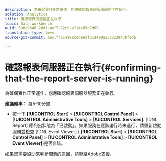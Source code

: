 ```yaml
---
description: 為確保實作正常運作，您應確認報表伺服器服務正在執行。
solution: Analytics
title: 確認報表伺服器正在執行
topic: Data workbench
uuid: 596c9646-20d1-4ef7-82c9-af14e05d7d69
translation-type: tm+mt
source-git-commit: aec1f7b14198cdde91f61d490a235022943bfedb

---
```



# 確認報表伺服器正在執行{#confirming-that-the-report-server-is-running}

為確保實作正常運作，您應確認報表伺服器服務正在執行。

**建議頻率：** 每5-10分鐘

* 按一下 **[!UICONTROL Start]** > **[!UICONTROL Control Panel]** > **[!UICONTROL Administrative Tools]** > **[!UICONTROL Services]**. [!DNL Report] 應列出狀態為「已啟動」。如果服務在應該運行時未運行，請重新啟動服務並檢查 [!DNL Event Viewer] ( **[!UICONTROL Start]** > **[!UICONTROL Control Panel]** > **[!UICONTROL Administrative Tools]** > **[!UICONTROL Event Viewer]**)是否出錯。

如果您需要協助來判斷問題的原因，請聯絡Adobe支援。
